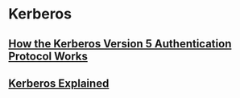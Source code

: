 # Kerberos

## [How the Kerberos Version 5 Authentication Protocol Works](https://technet.microsoft.com/en-us/library/cc772815(v=ws.10).aspx)

## [Kerberos Explained](https://msdn.microsoft.com/en-us/library/bb742516.aspx)
